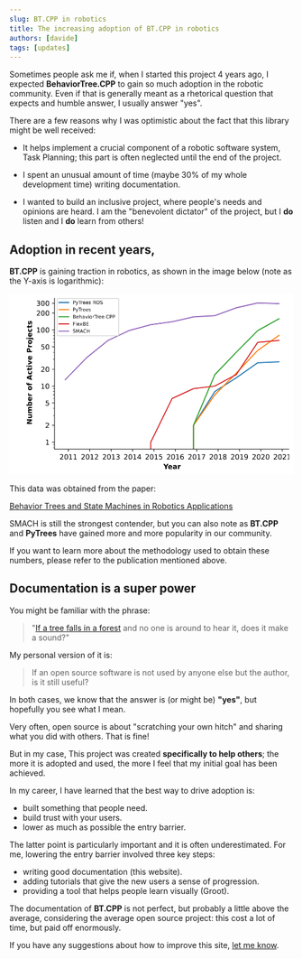 ```yaml
---
slug: BT.CPP in robotics
title: The increasing adoption of BT.CPP in robotics
authors: [davide]
tags: [updates]
---
```


Sometimes people ask me if, when I started this project 4 years ago,
I expected **BehaviorTree.CPP** to gain so much adoption in the robotic community.
Even if that is generally meant as a rhetorical question that expects and humble answer,
I usually answer "yes". 

There are a few reasons why I was optimistic about the fact that this
library might be well received:

- It helps implement a crucial component of a robotic software system,
Task Planning; this part is often neglected until the end of the project.

- I spent an unusual amount of time (maybe 30% of my whole development time)
writing documentation.

- I wanted to build an inclusive project, where people's needs and opinions are heard.
I am the "benevolent dictator" of the project, but I **do** listen and I **do** learn from others!

## Adoption in recent years, 

**BT.CPP** is gaining traction in robotics, as shown in the image
below (note as the Y-axis is logarithmic):

![adoption](adoption.png)

This data was obtained from the paper:

 [Behavior Trees and State Machines in Robotics Applications](https://arxiv.org/abs/2208.04211)

SMACH is still the strongest contender,
but you can also note as **BT.CPP** and **PyTrees** 
have gained more and more popularity in our community.

If you want to learn more about the 
methodology used to obtain these numbers, 
please refer to the publication mentioned above.

## Documentation is a super power

You might be familiar with the phrase:

>"[If a tree falls in a forest](https://en.wikipedia.org/wiki/If_a_tree_falls_in_a_forest)
and no one is around to hear it, does it make a sound?"

My personal version of it is:

> If an open source software is not used by anyone else but the author, is it still useful?

In both cases, we know that the answer is (or might be) **"yes"**, but hopefully you see what I mean.

Very often, open source is about "scratching your own hitch" and sharing what you did with others. That is fine!

But in my case, This project was created **specifically to help others**; the more it is adopted and used, the more
I feel that my initial goal has been achieved.

In my career, I have learned that the best way to drive adoption is:

- built something that people need.
- build trust with your users.
- lower as much as possible the entry barrier.

The latter point is particularly important and it is often underestimated. 
For me, lowering the entry barrier involved three key steps:

- writing good documentation (this website).
- adding tutorials that give the new users a sense of progression.
- providing a tool that helps people learn visually (Groot).

The documentation of **BT.CPP** is not perfect, but probably a little above the average,
considering the average open source project: this cost a lot of time, but paid off enormously.

If you have any suggestions about how to improve this site, 
[let me know](https://github.com/BehaviorTree/btcpp_website/issues).